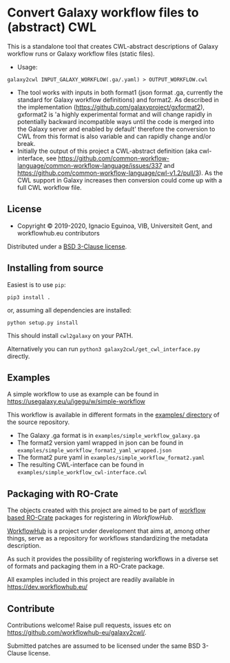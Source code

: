 # Convert Galaxy workflow files to (abstract) CWL

This is a standalone tool that creates CWL-abstract descriptions of Galaxy workflow runs or Galaxy workflow files (static files). 

 - Usage:
 ```
 galaxy2cwl INPUT_GALAXY_WORKFLOW(.ga/.yaml) > OUTPUT_WORKFLOW.cwl
 ```
 - The tool works with inputs in both format1 (json format .ga, currently the standard for Galaxy workflow definitions) and format2. As described in the implementation (https://github.com/galaxyproject/gxformat2), gxformat2 is 'a highly experimental format and will change rapidly in potentially backward incompatible ways until the code is merged into the Galaxy server and enabled by default' therefore the conversion to CWL from this format is also variable and can rapidly change and/or break.
 - Initially the output of this project a CWL-abstract definition (aka cwl-interface, see https://github.com/common-workflow-language/common-workflow-language/issues/337 and https://github.com/common-workflow-language/cwl-v1.2/pull/3). As the CWL support in Galaxy increases then conversion could come up with a full CWL workflow file.

## License

* Copyright © 2019-2020, Ignacio Eguinoa, VIB, Universiteit Gent, and workflowhub.eu contributors

Distributed under a [BSD 3-Clause license](https://github.com/workflowhub-eu/cwl-from-galaxy/blob/master/LICENSE).

## Installing from source

Easiest is to use `pip`:

    pip3 install .

or, assuming all dependencies are installed:

    python setup.py install

This should install `cwl2galaxy` on your PATH. 

Alternatively you can run `python3 galaxy2cwl/get_cwl_interface.py` directly.

<!--  

### Release procedure

vim setup.py ## update: version = "0.1.2",
git commit -m "Release 0.1.2" setup.py
git tag 0.1.2
rm dist/*
python3 setup.py clean
python3 setup.py bdist_wheel
twine upload --repository testpypi dist/*   ## for testing
twine upload dist/*   ## if above is OK

vim setup.py ## prepare for next:  version = "0.1.3-dev",
git commit -m "Prepare for 0.1.3" setup.py
git push --tags
git push

See also https://packaging.python.org/tutorials/packaging-projects/
in ~/.pypirc have tokens for both pypi and testpypi:

(base) stain@biggie:~/src/cwl-from-galaxy$ cat ~/.pypirc 
[pypi]
  username = __token__
  password = pypi-abcdREPLACEME

[distutils]
index-servers=
    pypi
    testpypi

[testpypi]
repository: https://test.pypi.org/legacy/
username: __token__
password: pypi-abcdREPLACEME
-->

## Examples
A simple workflow to use as example can be found in <https://usegalaxy.eu/u/igegu/w/simple-workflow>

This workflow is available in different formats in the [examples/ directory](https://github.com/workflowhub-eu/galaxy2cwl/tree/master/examples) of the source repository.

* The Galaxy .ga format is in `examples/simple_workflow_galaxy.ga`
* The format2 version yaml wrapped in json can be found in `examples/simple_workflow_format2_yaml_wrapped.json`
* The format2 pure yaml in `examples/simple_workflow_format2.yaml`
* The resulting CWL-interface can be found in `examples/simple_workflow_cwl-interface.cwl`

## Packaging with RO-Crate

The objects created with this project are aimed to be part of [workflow based RO-Crate](https://github.com/workflowhub-eu/about/wiki/Workflow-RO-Crate) packages for registering in _WorkflowHub_.

[WorkflowHub](https://about.workflowhub.eu/) is a project under development that aims at, among other things, serve as a repository for workflows standardizing the metadata description. 

As such it provides the possibility of registering workflows in a diverse set of formats and packaging them in a RO-Crate package. 

All examples included in this project are readily available in <https://dev.workflowhub.eu/>

## Contribute

Contributions welcome! Raise pull requests, issues etc on <https://github.com/workflowhub-eu/galaxy2cwl/>.

Submitted patches are assumed to be licensed under the same BSD 3-Clause license.
